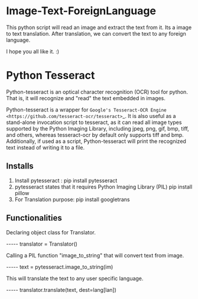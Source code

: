 # Image-Text-ForeignLanguage

This python script will read an image and extract the text from it. Its a image to text translation. After translation, we can convert the text to any foreign language.

I hope you all like it. :)


Python Tesseract
================

Python-tesseract is an optical character recognition (OCR) tool for python.
That is, it will recognize and "read" the text embedded in images.

Python-tesseract is a wrapper for `Google's Tesseract-OCR Engine <https://github.com/tesseract-ocr/tesseract>`_. It is also useful as a
stand-alone invocation script to tesseract, as it can read all image types
supported by the Python Imaging Library, including jpeg, png, gif, bmp, tiff,
and others, whereas tesseract-ocr by default only supports tiff and bmp.
Additionally, if used as a script, Python-tesseract will print the recognized
text instead of writing it to a file.

Installs
--------

1. Install pytesseract : pip install pytesseract
2. pytesseract states that it requires Python Imaging Library (PIL) 
  pip install pillow
3. For Translation purpose:
  pip install googletrans
  
Functionalities
---------------

Declaring object class for Translator.

----- translator = Translator()

Calling a PIL function "image_to_string" that will convert text from image.

----- text = pytesseract.image_to_string(im)

This will translate the text to any user specific language.

----- translator.translate(text, dest=lang[lan])
